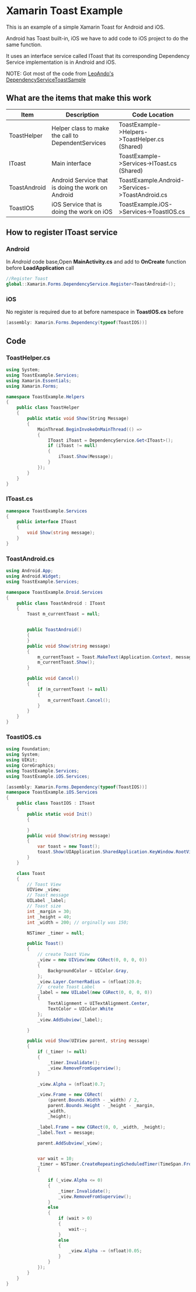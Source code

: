 # Xamarin Toast Example
This is an example of a simple Xamarin Toast for Android and iOS.

Android has Toast built-in, iOS we have to add code to iOS project to do the same function.

It uses an interface service called IToast that its corresponding Dependency Service implementation is in Android and iOS.

NOTE: Got most of the code from 
<a href="https://github.com/LeoAndo/xamarin-forms-toast-snackbar-samples/tree/main/DependencyServiceToastSample" target="_blank">LeoAndo's DependencyServiceToastSample</a>

## What are the items that make this work

Item | Description | Code Location
---- | ----------- | -------------
ToastHelper | Helper class to make the call to DependentServices | ToastExample->Helpers->ToastHelper.cs (Shared)
IToast | Main interface  | ToastExample->Services->IToast.cs (Shared)
ToastAndroid | Android Service that is doing the work on Android | ToastExample.Android->Services->ToastAndroid.cs
ToastIOS | iOS Service that is doing the work on iOS | ToastExample.iOS->Services->ToastIOS.cs

## How to register IToast service 

### Android
In _Android_ code base,Open __MainActivity.cs__ and add to __OnCreate__ function before __LoadApplication__ call
```c#
//Register Toast 
global::Xamarin.Forms.DependencyService.Register<ToastAndroid>();
```

### iOS
No register is required due to at before namespace in __ToastIOS.cs__ before 
```c#
[assembly: Xamarin.Forms.Dependency(typeof(ToastIOS))]
```

## Code

### ToastHelper.cs
```c#
using System;
using ToastExample.Services;
using Xamarin.Essentials;
using Xamarin.Forms;

namespace ToastExample.Helpers
{
    public class ToastHelper
    {
        public static void Show(String Message)
        {
            MainThread.BeginInvokeOnMainThread(() =>
            {
                IToast iToast = DependencyService.Get<IToast>();
                if (iToast != null)
                {
                    iToast.Show(Message);
                }
            });
        }
    }
}
```

### IToast.cs
```c#
namespace ToastExample.Services
{
    public interface IToast
    {
        void Show(string message);
    }
}
```

### ToastAndroid.cs
```c#
using Android.App;
using Android.Widget;
using ToastExample.Services;

namespace ToastExample.Droid.Services
{
    public class ToastAndroid : IToast
    {
        Toast m_currentToast = null;


        public ToastAndroid()
        {
        }
        public void Show(string message)
        {
            m_currentToast = Toast.MakeText(Application.Context, message, ToastLength.Short);
            m_currentToast.Show();
        }

        public void Cancel()
        {
            if (m_currentToast != null)
            {
                m_currentToast.Cancel();
            }
        }
    }
}
```

### ToastIOS.cs
```c#
using Foundation;
using System;
using UIKit;
using CoreGraphics;
using ToastExample.Services;
using ToastExample.iOS.Services;

[assembly: Xamarin.Forms.Dependency(typeof(ToastIOS))]
namespace ToastExample.iOS.Services
{
    public class ToastIOS : IToast
    {
        public static void Init()
        {

        }
        public void Show(string message)
        {
            var toast = new Toast();
            toast.Show(UIApplication.SharedApplication.KeyWindow.RootViewController.View, message);
        }
    }

    class Toast
    {
        // Toast View
        UIView _view;
        // Toast message
        UILabel _label;
        // Toast size
        int _margin = 30;
        int _height = 40;
        int _width = 200; // orginally was 150;

        NSTimer _timer = null;

        public Toast()
        {
            // create Toast View
            _view = new UIView(new CGRect(0, 0, 0, 0))
            {
                BackgroundColor = UIColor.Gray,
            };
            _view.Layer.CornerRadius = (nfloat)20.0;
            //  create Toast Label
            _label = new UILabel(new CGRect(0, 0, 0, 0))
            {
                TextAlignment = UITextAlignment.Center,
                TextColor = UIColor.White
            };
            _view.AddSubview(_label);

        }

        public void Show(UIView parent, string message)
        {
            if (_timer != null)
            {
                _timer.Invalidate();
                _view.RemoveFromSuperview();
            }

            _view.Alpha = (nfloat)0.7;

            _view.Frame = new CGRect(
                (parent.Bounds.Width - _width) / 2,
                parent.Bounds.Height - _height - _margin,
                _width,
                _height);

            _label.Frame = new CGRect(0, 0, _width, _height);
            _label.Text = message;

            parent.AddSubview(_view);


            var wait = 10;
            _timer = NSTimer.CreateRepeatingScheduledTimer(TimeSpan.FromMilliseconds(70), delegate
            {

                if (_view.Alpha <= 0)
                {
                    _timer.Invalidate();
                    _view.RemoveFromSuperview();
                }
                else
                {
                    if (wait > 0)
                    {
                        wait--;
                    }
                    else
                    {
                        _view.Alpha -= (nfloat)0.05;
                    }
                }
            });
        }
    }
}
```